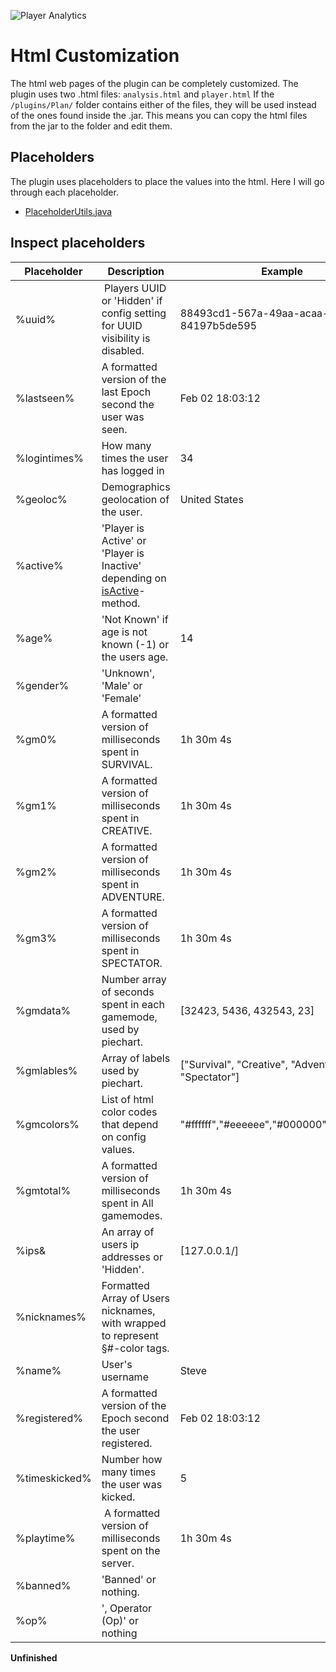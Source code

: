 ![Player Analytics](https://puu.sh/t8vin.png)
# Html Customization
The html web pages of the plugin can be completely customized.
The plugin uses two .html files: `analysis.html` and `player.html`
If the `/plugins/Plan/` folder contains either of the files, they will be used instead of the ones found inside the .jar.
This means you can copy the html files from the jar to the folder and edit them.

## Placeholders
The plugin uses placeholders to place the values into the html. Here I will go through each placeholder.
- [PlaceholderUtils.java](https://github.com/Rsl1122/Plan-PlayerAnalytics/blob/master/Plan/src/main/java/com/djrapitops/plan/utilities/PlaceholderUtils.java)

## Inspect placeholders

Placeholder | Description | Example
---------- | ------------------------------------- | -----
%uuid% | Players UUID or 'Hidden' if config setting for UUID visibility is disabled. | 88493cd1-567a-49aa-acaa-84197b5de595
%lastseen% | A formatted version of the last Epoch second the user was seen. | Feb 02 18:03:12
%logintimes% | How many times the user has logged in | 34
%geoloc% | Demographics geolocation of the user. | United States
%active% | 'Player is Active' or 'Player is Inactive' depending on [isActive](https://github.com/Rsl1122/Plan-PlayerAnalytics/blob/master/Plan/src/main/java/com/djrapitops/plan/utilities/AnalysisUtils.java#L27)- method. | 
%age% | 'Not Known' if age is not known (-1) or the users age. | 14
%gender% | 'Unknown', 'Male' or 'Female' | 
%gm0% | A formatted version of milliseconds spent in SURVIVAL. | 1h 30m 4s
%gm1% | A formatted version of milliseconds spent in CREATIVE. | 1h 30m 4s
%gm2% | A formatted version of milliseconds spent in ADVENTURE. | 1h 30m 4s
%gm3% | A formatted version of milliseconds spent in SPECTATOR. | 1h 30m 4s
%gmdata% | Number array of seconds spent in each gamemode, used by piechart. | [32423, 5436, 432543, 23]
%gmlables% | Array of labels used by piechart. | ["Survival", "Creative", "Adventure", "Spectator"] 
%gmcolors% | List of html color codes that depend on config values. | "#ffffff","#eeeeee","#000000","#213123"
%gmtotal% | A formatted version of milliseconds spent in All gamemodes. | 1h 30m 4s
%ips& | An array of users ip addresses or 'Hidden'. | [127.0.0.1/]
%nicknames% | Formatted Array of Users nicknames, with <span class="color_#"></span> wrapped to represent §#-color tags.
%name% | User's username | Steve
%registered% | A formatted version of the Epoch second the user registered. | Feb 02 18:03:12
%timeskicked% | Number how many times the user was kicked. | 5
%playtime% | A formatted version of milliseconds spent on the server. | 1h 30m 4s
%banned% | '<span class="color_4">Banned</span>' or nothing. | 
%op% | ', Operator (Op)' or nothing | 

**Unfinished**
